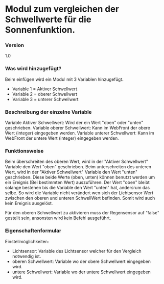 # Modul zum vergleichen der Schwellwerte für die Sonnenfunktion.

### Version
1.0

### Was wird hinzugefügt?

Beim einfügen wird ein Modul mit 3 Variablen hinzugefügt.
  * Variable 1 = Aktiver Schwellwert
  * Variable 2 = oberer Schwellwert
  * Variable 3 = unterer Schwellwert

### Beschreibung der einzelne Variable

Variable Aktiver Schwellwert: Wird der ein Wert "oben" oder "unten" geschrieben.
Variable oberer Schwellwert: Kann im WebFront der obere Wert (integer) eingegeben werden.
Variable unterer Schwellwert: Kann im WebFront der untere Wert (integer) eingegeben werden.

### Funktionsweise

Beim überschreiten des oberen Wert, wird in der "Aktiver Schwellwert" Variable den Wert "oben" geschrieben.
Beim unterschreiten des unteren Wert, wird in der "Aktiver Schwellwert" Variable den Wert "unten" geschrieben.
Diese beide Werte (oben, unten) können benutzt werden um ein Ereignis (Bei bestimmten Wert) auszuführen.
Der Wert "oben" bleibt solange bestehen bis die Variable den Wert "unten" hat, andersrum das selbe. So wird die Variable nicht verändert
wen sich der Lichtsensor Wert zwischen den oberen und unteren SchwellWert befinden. Somit wird auch kein Ereignis ausgelöst.

Für den oberen Schwellwert zu aktivieren muss der Regensensor auf "false" gestellt sein, ansonsten wird kein Befehl ausgeführt.

### Eigenschaftenformular

Einstellmöglichkeiten:
  * Lichtsensor: Variable des Lichtsensor welcher für den Vergleich notwendig ist.
  * oberen Schwellwert: Variable wo der obere Schwellwert eingegeben wird.
  * untere Schwellwert: Variable wo der untere Schwellwert eingegeben wird.
